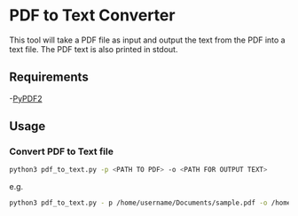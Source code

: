 # PDF to Text Converter

This tool will take a PDF file as input and output the text from the PDF into a text file. The PDF text is also printed in stdout.

## Requirements
-[PyPDF2](https://pypi.org/project/PyPDF2/)

## Usage

### Convert PDF to Text file
```bash
python3 pdf_to_text.py -p <PATH TO PDF> -o <PATH FOR OUTPUT TEXT>
```

e.g.
```bash
python3 pdf_to_text.py - p /home/username/Documents/sample.pdf -o /home/username/Documents/sample.txt
```
